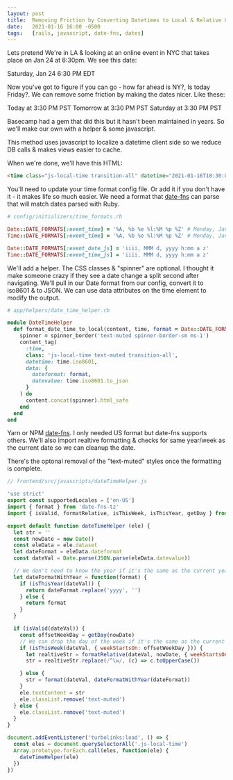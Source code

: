 ```yaml
---
layout: post
title:  Removing Friction by Converting Datetimes to Local & Relative Using Rails & Javascript
date:   2021-01-16 16:00 -0500
tags:   [rails, javascript, date-fns, dates]
---
```

Lets pretend We're in LA & looking at an online event in NYC that takes place on Jan 24 at 6:30pm. We see this date:

Saturday, Jan 24 6:30 PM EDT

Now you've got to figure if you can go - how far ahead is NY?, Is today Friday?. We can remove some friction by making the dates nicer. Like these:

Today at 3:30 PM PST
Tomorrow at 3:30 PM PST
Saturday at 3:30 PM PST

Basecamp had a gem that did this but it hasn't been maintained in years. So we'll make our own with a helper & some javascript.

This method uses javascript to localize a datetime client side so we reduce DB calls & makes views easier to cache.

When we're done, we'll have this HTML:


```html
<time class="js-local-time transition-all" datetime="2021-01-16T18:30:00-04:00" data-dateformat="iiii, MMM d, yyyy h:mm a z" data-datevalue="&quot;2021-01-16T18:30:00-04:00&quot;">Today at 6:30 PM EDT</time>
```

You'll need to update your time format config file. Or add it if you don't have it - it makes life so much easier. We need a format that [date-fns](https://date-fns.org/) can parse that will match dates parsed with Ruby.


```ruby
# config/initializers/time_formats.rb

Date::DATE_FORMATS[:event_time] = '%A, %b %e %l:%M %p %Z' # Monday, Jan 1 12:00 PM EDT
Time::DATE_FORMATS[:event_time] = '%A, %b %e %l:%M %p %Z' # Monday, Jan 1 12:00 PM EDT

Date::DATE_FORMATS[:event_date_js] = 'iiii, MMM d, yyyy h:mm a z' 
Time::DATE_FORMATS[:event_time_js] = 'iiii, MMM d, yyyy h:mm a z'
```

We'll add a helper. The CSS classes & "spinner" are optional. I thought it make someone crazy if they see a date change a split second after navigating. We'll pull in our Date format from our config, convert it to iso8601 & to JSON. We can use data attributes on the time element to modify the output.

```ruby
# app/helpers/date_time_helper.rb

module DateTimeHelper
  def format_date_time_to_local(content, time, format = Date::DATE_FORMATS[:event_date_js])
    spinner = spinner_border('text-muted spinner-border-sm ms-1')
    content_tag(
      :time,
      class: 'js-local-time text-muted transition-all',
      datetime: time.iso8601,
      data: { 
        dateformat: format, 
        datevalue: time.iso8601.to_json
      }
    ) do 
      content.concat(spinner).html_safe
    end
  end
end
```

Yarn or NPM [date-fns](https://date-fns.org/). I only needed US format but date-fns supports others. We'll also import realtive formatting & checks for same year/week as the current date so we can cleanup the date.

There's the optonal removal of the "text-muted" styles once the formatting is complete.


```javascript
// frontend/src/javascripts/dateTimeHelper.js

'use strict'
export const supportedLocales = ['en-US']
import { format } from 'date-fns-tz'
import { isValid, formatRelative, isThisWeek, isThisYear, getDay } from 'date-fns'

export default function dateTimeHelper (ele) {
  let str = ''
  const nowDate = new Date()
  const eleData = ele.dataset
  let dateFormat = eleData.dateformat
  const dateVal = Date.parse(JSON.parse(eleData.datevalue))

  // We don't need to know the year if it's the same as the current year
  let dateFormatWithYear = function(format) {
    if (isThisYear(dateVal)) {
      return dateFormat.replace('yyyy', '')
    } else {
      return format
    }
  }

  if (isValid(dateVal)) {
    const offsetWeekDay = getDay(nowDate)
    // We can drop the day of the week if it's the same as the current week
    if (isThisWeek(dateVal, { weekStartsOn: offsetWeekDay })) {
      let realtiveStr = formatRelative(dateVal, nowDate, { weekStartsOn: offsetWeekDay }) + ' ' + format(dateVal, 'z')
      str = realtiveStr.replace(/^\w/, (c) => c.toUpperCase())

    } else {
      str = format(dateVal, dateFormatWithYear(dateFormat))
    }
    ele.textContent = str
    ele.classList.remove('text-muted')
  } else {
    ele.classList.remove('text-muted')
  }
}

document.addEventListener('turbolinks:load', () => {
  const eles = document.querySelectorAll('.js-local-time')
  Array.prototype.forEach.call(eles, function(ele) {
    dateTimeHelper(ele)
  })
})
```
